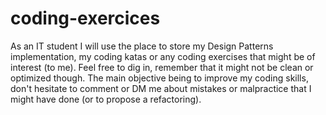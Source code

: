 # coding-exercices
As an IT student I will use the place to store my Design Patterns implementation, my coding katas or any coding exercises that might be of interest (to me). Feel free to dig in, remember that it might not be clean or optimized though. The main objective being to improve my coding skills, don't hesitate to comment or DM me about mistakes or malpractice that I might have done (or to propose a refactoring).  
